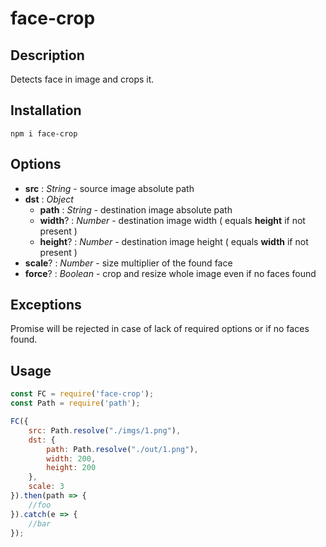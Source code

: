 # face-crop
## Description
Detects face in image and crops it.

## Installation
`npm i face-crop`

## Options
- **src** : _String_ - source image absolute path
- **dst** : _Object_
  - **path** : _String_ - destination image absolute path
  - **width**? : _Number_ - destination image width ( equals **height** if not present )
  - **height**? : _Number_ - destination image height ( equals **width** if not present )
- **scale**? : _Number_ - size multiplier of the found face
- **force**? : _Boolean_ - crop and resize whole image even if no faces found

## Exceptions
Promise will be rejected in case of lack of required options or if no faces found.

## Usage

```javascript
const FC = require('face-crop');
const Path = require('path');

FC({
    src: Path.resolve("./imgs/1.png"),
    dst: {
        path: Path.resolve("./out/1.png"),
        width: 200,
        height: 200
    },
    scale: 3
}).then(path => {
    //foo
}).catch(e => {
    //bar
});
```
